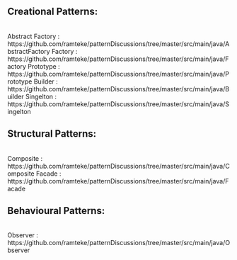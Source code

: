 <h2>Creational Patterns:</h2><br>
   Abstract Factory  : https://github.com/ramteke/patternDiscussions/tree/master/src/main/java/AbstractFactory
   Factory           : https://github.com/ramteke/patternDiscussions/tree/master/src/main/java/Factory
   Prototype         : https://github.com/ramteke/patternDiscussions/tree/master/src/main/java/Prototype
   Builder           : https://github.com/ramteke/patternDiscussions/tree/master/src/main/java/Builder
   Singelton         : https://github.com/ramteke/patternDiscussions/tree/master/src/main/java/Singelton
               
<h2>Structural Patterns:</h2><br>
   Composite         : https://github.com/ramteke/patternDiscussions/tree/master/src/main/java/Composite
   Facade            : https://github.com/ramteke/patternDiscussions/tree/master/src/main/java/Facade

<h2>Behavioural Patterns:</h2><br>
   Observer          : https://github.com/ramteke/patternDiscussions/tree/master/src/main/java/Observer
